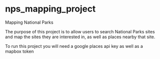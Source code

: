 # nps_mapping_project
Mapping National Parks

The purpose of this project is to allow users to search National Parks sites and map the sites they are interested in, as well as places nearby that site.

To run this project you will need a google places api key as well as a mapbox token
